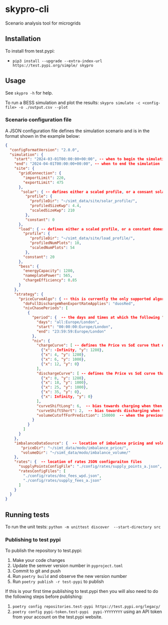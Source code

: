 # skypro-cli
Scenario analysis tool for microgrids

## Installation

To install from test.pypi:
- `pip3 install --upgrade --extra-index-url https://test.pypi.org/simple/ skypro`

## Usage
See `skypro -h` for help.

To run a BESS simulation and plot the results: `skypro simulate -c <config-file> -o ./output.csv --plot`


### Scenario configuration file

A JSON configuration file defines the simulation scenario and is in the format shown in the example below:
```json
{
  "configFormatVersion": "2.0.0",
  "simulation": {
    "start": "2024-03-01T00:00:00+00:00", -- when to begin the simulation 
    "end": "2024-04-01T00:00:00+00:00", -- when to end the simulation
    "site": {
      "gridConnection": {
        "importLimit": 220,
        "exportLimit": 475
      },
       "solar": { -- defines either a scaled profile, or a consant solar output
         "profile": {
           "profileDir": "~/simt_data/site/solar_profile/",
           "profiledSizeKwp": 4.4,
           "scaledSizeKwp": 210
         },
         "constant": 0
      },
      "load": { -- defines either a scaled profile, or a constant domestic load
        "profile": {
           "profileDir": "~/simt_data/site/load_profile/",
           "profiledNumPlots": 10,
           "scaledNumPlots": 54
         },
        "constant": 20
      },
      "bess": {
        "energyCapacity": 1280,
        "nameplatePower": 565,
        "chargeEfficiency": 0.85
      }
    },
    "strategy": {
      "priceCurveAlgo": { -- this is currently the only supported algorithm
        "doFullDischargeWhenExportRateApplies": "duosRed",
        "nivChasePeriods": [
          {
            "period": {  -- the days and times at which the following "niv chasing" configuration applies
              "days": "all:Europe/London",
              "start": "00:00:00:Europe/London",
              "end": "23:59:59:Europe/London"
            },
            "niv": {
              "chargeCurve": [ -- defines the Price vs SoE curve that defines when the battery should charge 
                {"x": -Infinity, "y": 1280},
                {"x": 4, "y": 1280},
                {"x": 6, "y": 1000},
                {"x": 12, "y": 0}
              ],
              "dischargeCurve": [ -- defines the Price vs SoE curve that defines when the battery should discharge
                {"x": 8, "y": 1280},
                {"x": 18, "y": 1000},
                {"x": 25, "y": 1000},
                {"x": 35, "y": 0},
                {"x": Infinity, "y": 0}
              ],
              "curveShiftLong": 6,  -- bias towards charging when then the imbalance volume is negative
              "curveShiftShort": 2,  -- bias towards discharging when then the imbalance volume is positive
              "volumeCutoffForPrediction": 150000  -- when the previous imbalance volume is larger than this number, then the imbalance price from the previous SP is used for the first 10 minutes of the next SP 
            }
          }
        ]
      }
    },
    "imbalanceDataSource": {  -- location of imbalance pricing and volume data
       "priceDir": "~/simt_data/modo/imbalance_price/",
       "volumeDir": "~/simt_data/modo/imbalance_volume/"
    },
    "rates": {  -- location of rates JSON configuraiton files
      "supplyPointsConfigFile": "./config/rates/supply_points_a.json",
      "ratesConfigFiles": [
        "./config/rates/dno_fees_wpd.json",
        "./config/rates/supply_fees_a.json"
      ]
    }
  }
}
```

## Running tests
To run the unit tests: `python -m unittest discover  --start-directory src`

### Publishing to test pypi
To publish the repository to test.pypi:
1. Make your code changes
2. Update the semver version number in `pyproject.toml`
3. Commit to git and push
4. Run `poetry build` and observe the new version number
5. Run `poetry publish -r test-pypi` to publish

If this is your first time publishing to test.pypi then you will also need to do the following steps before publishing:
1. `poetry config repositories.test-pypi https://test.pypi.org/legacy/`
2. `poetry config pypi-token.test-pypi  pypi-YYYYYYYY` using an API token from your account on the test.pypi website.
